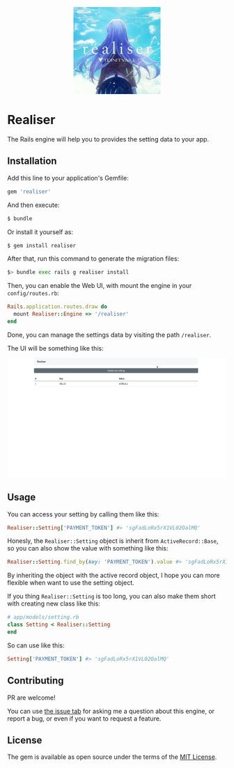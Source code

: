 
<p align="center">
  <a href="https://rubyonrails.org/" target="_blank" rel="noopener noreferrer">
    <img src="image.webp" width="200">
  </a>
</p>

# Realiser
The Rails engine will help you to provides the setting data to your app.

## Installation
Add this line to your application's Gemfile:

```ruby
gem 'realiser'
```

And then execute:
```bash
$ bundle
```

Or install it yourself as:
```bash
$ gem install realiser
```

After that, run this command to generate the migration files:

```sh
$> bundle exec rails g realiser install
```

Then, you can enable the Web UI, with mount the engine in your `config/routes.rb`:

```rb
Rails.application.routes.draw do
  mount Realiser::Engine => '/realiser'
end
```
Done, you can manage the settings data by visiting the path `/realiser`.

The UI will be something like this:

![preview](preview.gif)

## Usage

You can access your setting by calling them like this:

```rb
Realiser::Setting['PAYMENT_TOKEN'] #> 'sgFadLoRx5rX1VL02OalMQ' 
```

Honesly, the `Realiser::Setting` object is inherit from `ActiveRecord::Base`, so you can also show the value with something like this:

```rb
Realiser::Setting.find_by(key: 'PAYMENT_TOKEN').value #> 'sgFadLoRx5rX1VL02OalMQ' 
```

By inheriting the object with the active record object, I hope you can more flexible when want to use the setting object.

If you thing `Realiser::Setting` is too long, you can also make them short with creating new class like this:

```rb
# app/models/setting.rb
class Setting < Realiser::Setting
end
```

So can use like this:

```rb
Setting['PAYMENT_TOKEN'] #> 'sgFadLoRx5rX1VL02OalMQ' 
```

## Contributing
PR are welcome! 

You can use [the issue tab](https://github.com/philiplambok/realiser/issues) for asking me a question about this engine, or report a bug, or even if you want to request a feature.

## License
The gem is available as open source under the terms of the [MIT License](https://opensource.org/licenses/MIT).
